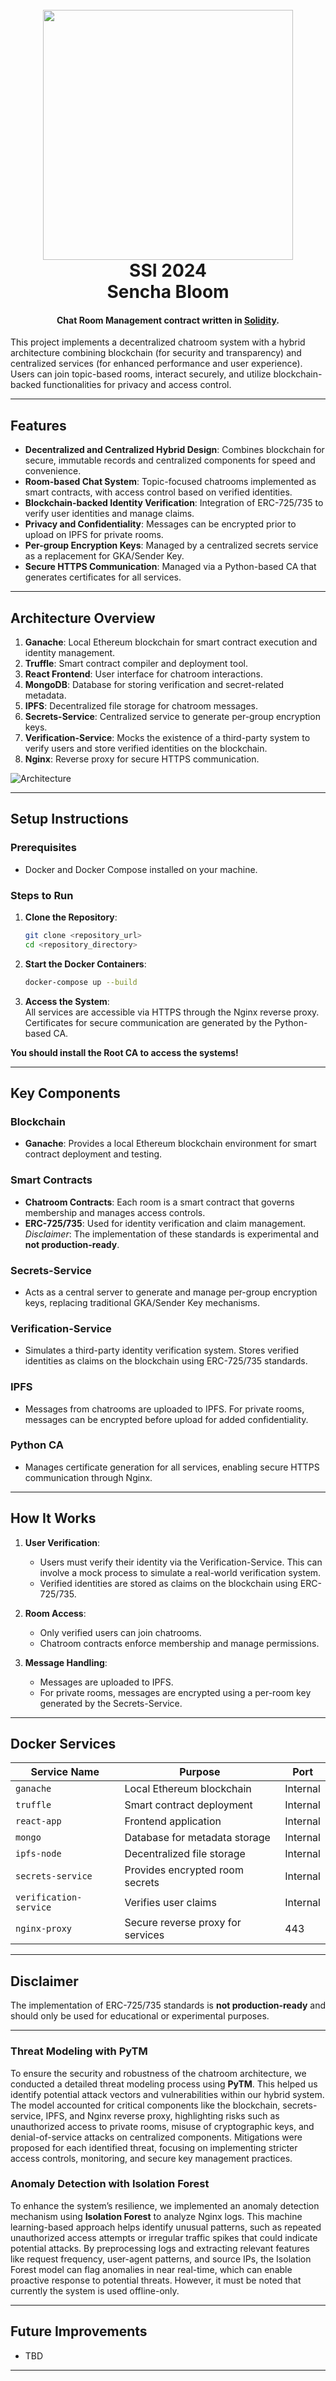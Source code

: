 <h1 align="center">
  <br>
  <img src="express/client/public/assets/Logo.png" width="400">
  <br>  
  SSI 2024<br/>Sencha Bloom
  <br>
</h1>

<h4 align="center">Chat Room Management contract written in <a href="https://docs.soliditylang.org/en/v0.8.4/" target="_blank">Solidity</a>.</h4>

This project implements a decentralized chatroom system with a hybrid architecture combining blockchain (for security and transparency) and centralized services (for enhanced performance and user experience). Users can join topic-based rooms, interact securely, and utilize blockchain-backed functionalities for privacy and access control.

---

## **Features**
- **Decentralized and Centralized Hybrid Design**: Combines blockchain for secure, immutable records and centralized components for speed and convenience.
- **Room-based Chat System**: Topic-focused chatrooms implemented as smart contracts, with access control based on verified identities.
- **Blockchain-backed Identity Verification**: Integration of ERC-725/735 to verify user identities and manage claims.
- **Privacy and Confidentiality**: Messages can be encrypted prior to upload on IPFS for private rooms.
- **Per-group Encryption Keys**: Managed by a centralized secrets service as a replacement for GKA/Sender Key.
- **Secure HTTPS Communication**: Managed via a Python-based CA that generates certificates for all services.

---

## **Architecture Overview**
1. **Ganache**: Local Ethereum blockchain for smart contract execution and identity management.
2. **Truffle**: Smart contract compiler and deployment tool.
3. **React Frontend**: User interface for chatroom interactions.
4. **MongoDB**: Database for storing verification and secret-related metadata.
5. **IPFS**: Decentralized file storage for chatroom messages.
6. **Secrets-Service**: Centralized service to generate per-group encryption keys.
7. **Verification-Service**: Mocks the existence of a third-party system to verify users and store verified identities on the blockchain.
8. **Nginx**: Reverse proxy for secure HTTPS communication.

![Architecture](./express/client/public/assets/NetworkArchitecture.drawio.png)

---

## **Setup Instructions**

### **Prerequisites**
- Docker and Docker Compose installed on your machine.

### **Steps to Run**
1. **Clone the Repository**:
   ```bash
   git clone <repository_url>
   cd <repository_directory>
   ```

2. **Start the Docker Containers**:
   ```bash
   docker-compose up --build
   ```

3. **Access the System**:  
   All services are accessible via HTTPS through the Nginx reverse proxy. Certificates for secure communication are generated by the Python-based CA.


**You should install the Root CA to access the systems!**

---

## **Key Components**

### **Blockchain**
- **Ganache**: Provides a local Ethereum blockchain environment for smart contract deployment and testing.

### **Smart Contracts**
- **Chatroom Contracts**: Each room is a smart contract that governs membership and manages access controls.
- **ERC-725/735**: Used for identity verification and claim management.  
  *Disclaimer*: The implementation of these standards is experimental and **not production-ready**.

### **Secrets-Service**
- Acts as a central server to generate and manage per-group encryption keys, replacing traditional GKA/Sender Key mechanisms.

### **Verification-Service**
- Simulates a third-party identity verification system. Stores verified identities as claims on the blockchain using ERC-725/735 standards.

### **IPFS**
- Messages from chatrooms are uploaded to IPFS. For private rooms, messages can be encrypted before upload for added confidentiality.

### **Python CA**
- Manages certificate generation for all services, enabling secure HTTPS communication through Nginx.

---

## **How It Works**

1. **User Verification**:
    - Users must verify their identity via the Verification-Service. This can involve a mock process to simulate a real-world verification system.
    - Verified identities are stored as claims on the blockchain using ERC-725/735.

2. **Room Access**:
    - Only verified users can join chatrooms.
    - Chatroom contracts enforce membership and manage permissions.

3. **Message Handling**:
    - Messages are uploaded to IPFS.
    - For private rooms, messages are encrypted using a per-room key generated by the Secrets-Service.

---

## **Docker Services**

| **Service Name**       | **Purpose**                       | **Port** |
|------------------------|-----------------------------------|----------|
| `ganache`              | Local Ethereum blockchain         | Internal |
| `truffle`              | Smart contract deployment         | Internal |
| `react-app`            | Frontend application              | Internal |
| `mongo`                | Database for metadata storage     | Internal |
| `ipfs-node`            | Decentralized file storage        | Internal |
| `secrets-service`      | Provides encrypted room secrets   | Internal |
| `verification-service` | Verifies user claims              | Internal |
| `nginx-proxy`          | Secure reverse proxy for services | 443      |

---

## **Disclaimer**
The implementation of ERC-725/735 standards is **not production-ready** and should only be used for educational or experimental purposes.

---

### **Threat Modeling with PyTM**

To ensure the security and robustness of the chatroom architecture, we conducted a detailed threat modeling process using **PyTM**. This helped us identify potential attack vectors and vulnerabilities within our hybrid system. The model accounted for critical components like the blockchain, secrets-service, IPFS, and Nginx reverse proxy, highlighting risks such as unauthorized access to private rooms, misuse of cryptographic keys, and denial-of-service attacks on centralized components. Mitigations were proposed for each identified threat, focusing on implementing stricter access controls, monitoring, and secure key management practices.

### **Anomaly Detection with Isolation Forest**

To enhance the system’s resilience, we implemented an anomaly detection mechanism using **Isolation Forest** to analyze Nginx logs. This machine learning-based approach helps identify unusual patterns, such as repeated unauthorized access attempts or irregular traffic spikes that could indicate potential attacks. By preprocessing logs and extracting relevant features like request frequency, user-agent patterns, and source IPs, the Isolation Forest model can flag anomalies in near real-time, which can enable proactive response to potential threats.
However, it must be noted that currently the system is used offline-only.

---

## **Future Improvements**
- TBD

---
